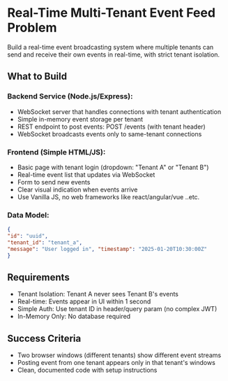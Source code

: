 # Real-Time Multi-Tenant Event Feed Problem
Build a real-time event broadcasting system where multiple tenants can send and receive their own events in real-time, with strict tenant isolation.

## What to Build
### Backend Service (Node.js/Express):
- WebSocket server that handles connections with tenant authentication
- Simple in-memory event storage per tenant
- REST endpoint to post events: POST /events (with tenant header)
- WebSocket broadcasts events only to same-tenant connections

### Frontend (Simple HTML/JS):
- Basic page with tenant login (dropdown: "Tenant A" or "Tenant B")
- Real-time event list that updates via WebSocket
- Form to send new events
- Clear visual indication when events arrive
- Use Vanilla JS, no web frameworks like react/angular/vue ..etc.

### Data Model:
```json
{
"id": "uuid",
"tenant_id": "tenant_a",
"message": "User logged in", "timestamp": "2025-01-20T10:30:00Z"
}
```

## Requirements
- Tenant Isolation: Tenant A never sees Tenant B's events
- Real-time: Events appear in UI within 1 second
- Simple Auth: Use tenant ID in header/query param (no complex JWT)
- In-Memory Only: No database required

## Success Criteria
- Two browser windows (different tenants) show different event streams
- Posting event from one tenant appears only in that tenant's windows
- Clean, documented code with setup instructions
